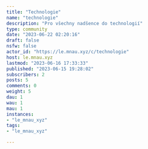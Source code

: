 ```yaml
---
title: "Technologie" 
name: "technologie"
description: "Pro všechny nadšence do technologií"
type: community
date: "2023-06-22 02:20:16"
draft: false
nsfw: false
actor_id: "https://le.mnau.xyz/c/technologie"
host: le.mnau.xyz
lastmod: "2023-06-16 17:33:33"
published: "2023-06-15 19:28:02"
subscribers: 2
posts: 5
comments: 0
weight: 5
dau: 1
wau: 1
mau: 1
instances:
- "le_mnau_xyz"
tags: 
- "le_mnau_xyz"

---
```

